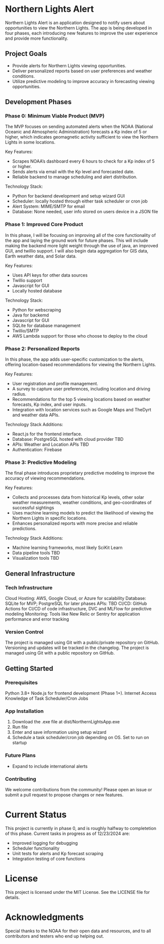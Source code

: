 # Northern Lights Alert

Northern Lights Alert is an application designed to notify users about opportunities to view the Northern Lights. The app is being developed in four phases, each introducing new features to improve the user experience and provide more functionality.

## Project Goals
- Provide alerts for Northern Lights viewing opportunities.
- Deliver personalized reports based on user preferences and weather conditions.
- Utilize predictive modeling to improve accuracy in forecasting viewing opportunities.

## Development Phases

### Phase 0: Minimum Viable Product (MVP)

The MVP focuses on sending automated alerts when the NOAA (National Oceanic and Atmospheric Administration) forecasts a Kp index of 5 or higher, which indicates geomagnetic activity sufficient to view the Northern Lights in some locations.

Key Features:
- Scrapes NOAA’s dashboard every 6 hours to check for a Kp index of 5 or higher.
- Sends alerts via email with the Kp level and forecasted date.
- Reliable backend to manage scheduling and alert distribution.

Technology Stack:
- Python for backend development and setup wizard GUI
- Scheduler: locally hosted through either task scheduler or cron job
- Alert System: MIME/SMTP for email
- Database: None needed, user info stored on users device in a JSON file

### Phase 1: Improved Core Product

In this phase, I will be focusing on improving all of the core functionality of the app and laying the ground work for future phases. This will include making the backend more light weight through the use of java, an improved GUI, and twillio support. I will also begin data aggregation for GIS data, Earth weather data, and Solar data. 

Key Features:
- Uses API keys for other data sources
- Twillio support
- Javascript for GUI
- Locally hosted database

Technology Stack:
- Python for webscraping
- Java for backemd
- Javascript for GUI
- SQLite for database management
- Twillio/SMTP
- AWS Lambda support for those who choose to deploy to the cloud

### Phase 2: Personalized Reports

In this phase, the app adds user-specific customization to the alerts, offering location-based recommendations for viewing the Northern Lights.

Key Features:
- User registration and profile management.
- A survey to capture user preferences, including location and driving radius.
- Recommendations for the top 5 viewing locations based on weather forecasts, Kp index, and user inputs.
- Integration with location services such as Google Maps and TheDyrt and weather data APIs.

Technology Stack Additions:
- React.js for the frontend interface.
- Database: PostgreSQL hosted with cloud provider TBD
- APIs: Weather and Location APIs TBD
- Authentication: Firebase

### Phase 3: Predictive Modeling

The final phase introduces proprietary predictive modeling to improve the accuracy of viewing recommendations.

Key Features:
- Collects and processes data from historical Kp levels, other solar weather measurements, weather conditions, and geo-coordinates of successful sightings
- Uses machine learning models to predict the likelihood of viewing the Northern Lights in specific locations.
- Enhances personalized reports with more precise and reliable predictions.

Technology Stack Additions:
- Machine learning frameworks, most likely SciKit Learn
- Data pipeline tools TBD
- Visualization tools TBD

## General Infrastructure

### Tech Infrastructure
Cloud Hosting: AWS, Google Cloud, or Azure for scalability
Database: SQLite for MVP; PostgreSQL for later phases
APIs: TBD
CI/CD: GitHub Actions for CI/CD of code infrastructure, DVC and MLFlow for predictive modeling
Monitoring: Tools like New Relic or Sentry for application performance and error tracking

### Version Control

The project is managed using Git with a public/private repository on GitHub. Versioning and updates will be tracked in the changelog.
The project is managed using Git with a public repository on GitHub.

## Getting Started
### Prerequisites
Python 3.8+
Node.js for frontend development (Phase 1+).
Internet Access
Knowledge of Task Scheduler/Cron Jobs

### App Installation

1. Download the .exe file at dist/NorthernLightsApp.exe
2. Run file
3. Enter and save information using setup wizard
4. Schedule a task scheduler/cron job depending on OS. Set to run on startup

### Future Plans

- Expand to include international alerts

### Contributing

We welcome contributions from the community! Please open an issue or submit a pull request to propose changes or new features.

# Current Status
This project is currently in phase 0, and is roughly halfway to completetion of this phase. Current tasks in progress as of 12/23/2024 are:
- Improved logging for debugging
- Scheduler functionality
- Unit tests for alerts and Kp forecast scraping
- Integration testing of core functions

# License

This project is licensed under the MIT License. See the LICENSE file for details.

# Acknowledgments

Special thanks to the NOAA for their open data and resources, and to all contributors and testers who end up helping out.
